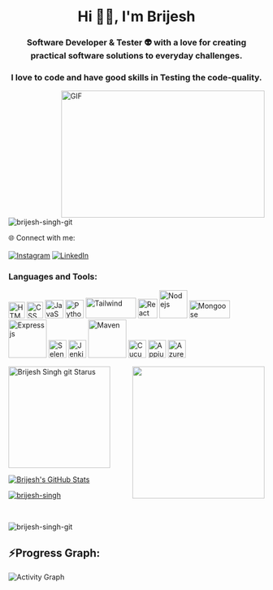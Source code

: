 <h1 align="center">Hi 👋🏻, I'm Brijesh </h1>
<h3 align="center">Software Developer & Tester 👽 with a love for creating practical software solutions to everyday challenges.</h3>
<h3 align="center">I love to code and have good skills in Testing the code-quality. </h3> 


<img align="right" height="250" width="400" alt="GIF" src="https://miro.medium.com/max/1360/1*IRGHmiGsa16stedQvIaZfw.gif" />
<p align="left"> <img src="https://komarev.com/ghpvc/?username=brijesh-singh-git&label=Profile%20views&color=0e75b6&style=flat" alt="brijesh-singh-git" /> </p>



🌐 Connect with me:<br><br>
[![Instagram](https://img.shields.io/badge/Instagram-%23E4405F.svg?logo=Instagram&logoColor=white)](https://www.instagram.com/singh._.brijesh/?igshid=ZDdkNTZiNTM%3D) 
 [![LinkedIn](https://img.shields.io/badge/LinkedIn-%230077B5.svg?logo=linkedin&logoColor=white)](https://linkedin.com/in/coder-brijesh/) 

<h3 align="left">Languages and Tools:</h3>
<p> 
  <img src="https://cdn.svgporn.com/logos/html-5.svg" title="HTML" width="32" /> <img src="https://cdn.svgporn.com/logos/css-3.svg" title="CSS" width="32" />  
    <img src="https://cdn.svgporn.com/logos/javascript.svg" title="JavaScript" width="36" />   <img src="https://cdn.svgporn.com/logos/python.svg" title="Python" width="36" />  <img src="https://cdn.svgporn.com/logos/tailwindcss.svg" title="Tailwind" width="99" height="40"> <img src="https://cdn.svgporn.com/logos/react.svg" title="React" width="38" />
    <img src="https://cdn.svgporn.com/logos/nodejs.svg" title="Nodejs" width="55" /> <img src="https://cdn.svgporn.com/logos/mongodb.svg" title="Mongoose" width="80" height="35" />
    <img src="https://cdn.svgporn.com/logos/express.svg" title="Expressjs" width="75" /> <img src="https://cdn.svgporn.com/logos/selenium.svg" title="Selenium" width="35" /> <img src="https://cdn.svgporn.com/logos/jenkins.svg" title="Jenkins" width="35" /> <img src="https://cdn.svgporn.com/logos/maven.svg" title="Maven" width="75" /> <img src="https://cdn.svgporn.com/logos/cucumber.svg" title="Cucumber" width="35" /> <img src="https://cdn.svgporn.com/logos/appium.svg" title="Appium" width="35" /> <img src="https://www.vectorlogo.zone/logos/microsoft_azure/microsoft_azure-icon.svg" title="Azure" width="35" />

 </p>
   
<img align='right' src="https://media.giphy.com/media/M9gbBd9nbDrOTu1Mqx/giphy.gif" width="260">

<a href="https://github.com/brijesh-singh-git/github-readme-stats#gh-light-mode-only"> 
<img height=200 src="https://github-readme-stats-git-masterrstaa-rickstaa.vercel.app/api/top-langs/?username=brijesh-singh-git&layout=compact&langs_count=10&hide_border=false&role=owner,collaborator&theme=light#gh-light-mode-only" alt="Brijesh Singh git Starus" />
</a>

[![Brijesh's GitHub Stats](https://github-readme-stats.vercel.app/api?username=brijesh-singh-git&show_icons=true)](https://github.com/brijesh-singh-git)

<p align="left"> <a href="https://github.com/ryo-ma/github-profile-trophy"><img src="https://github-profile-trophy.vercel.app/?username=brijesh-singh-git" alt="brijesh-singh" /></a> </p> 
<br>

<!-- <p>&nbsp;<img align="center" src="https://github-readme-stats.vercel.app/api?username=brijesh-singh-git&show_icons=true&locale=en" alt="brijesh-singh-git" /></p> -->


<p><img align="center" src="https://github-readme-streak-stats.herokuapp.com/?user=brijesh-singh-git&" alt="brijesh-singh-git" /></p> 

<h2 align="left">⚡Progress Graph:</h2>
  <a><img alt="Activity Graph" src="https://github-readme-activity-graph.cyclic.app/graph?username=brijesh-singh-git&theme=react-dark&hide_border=true" /></a>




<br/>

 
